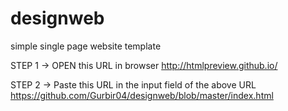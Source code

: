 # designweb

simple single page website template

STEP 1 -> OPEN this URL in browser http://htmlpreview.github.io/

STEP 2 -> Paste this URL in the input field of the above URL https://github.com/Gurbir04/designweb/blob/master/index.html
